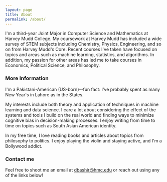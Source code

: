```yaml
---
layout: page
title: About
permalink: /about/
---
```


I'm a third-year Joint Major in Computer Science and Mathematics at Harvey Mudd College. My coursework at Harvey Mudd has included a wide survey of STEM subjects including Chemistry, Physics, Engineering, and so on from Harvey Mudd's Core. Recent courses I've taken have focused on topics and areas such as machine learning, statistics, and algorithms. In addition, my passion for other areas has led me to take courses in Economics, Political Science, and Philosophy. 

### More Information

I'm a Pakistani-American (US-born)--fun fact: I've probably spent as many New Year's in Lahore as in the States.

My interests include both theory and application of techniques in machine learning and data science. I care a lot about considering the effect of the systems and tools I build on the real world and finding ways to minimize cognitive bias in decision-making processes. I enjoy writing from time to time on topics such as South Asian American identity. 

In my free time, I love reading books and articles about topics from philosophy to politics. I enjoy playing the violin and staying active, and I'm a Bollywood addict. 

### Contact me

Feel free to shoot me an email at [dbashir@hmc.edu](mailto:dbashir@hmc.edu) or reach out using any of the links below!
